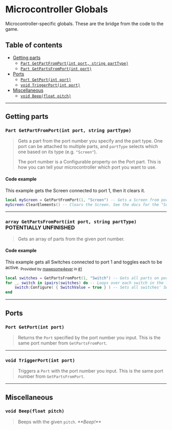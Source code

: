 # Microcontroller Globals

Microcontroller-specific globals. These are the bridge from the code to the game.

## Table of contents

* [Getting parts](#getting-parts)
  * [`Part GetPartFromPort(int port, string partType)`](#part-getpartfromportint-port-string-parttype)
  * [`Part GetPartsFromPort(int port)`](#array-getpartsfromportint-port)
* [Ports](#ports)
  * [`Port GetPort(int port)`](#port-getportint-port)
  * [`void TriggerPort(int port)`](#void-triggerportint-port)
* [Miscellaneous](#miscellaneous)
  * [`void Beep(float pitch)`](#void-beepfloat-pitch)

___

## Getting parts

### `Part GetPartFromPort(int port, string partType)`

> Gets a part from the port number you specify and the part type. One port can be attached to multiple parts, and `partType` selects which one based on its type (e.g. `"Screen"`).
>
> The port number is a Configurable property on the Port part. This is how you can tell your microcontroller which port you want to use.

#### Code example

This example gets the Screen connected to port 1, then it clears it.
```lua
local myScreen = GetPartFromPort(1, "Screen") -- Gets a Screen from port 1
myScreen:ClearElements() -- Clears the Screen. See the docs for the "Screen" part
```

___

### `array GetPartsFromPort(int port, string partType)` **POTENTIALLY UNFINISHED**

> Gets an array of parts from the given port number.

#### Code example

This example gets all Switches connected to port 1 and toggles each to be active.
<sub>Provided by [mawesome4ever](/mawesome4ever) in [#1](../issues/1)</sub>
```lua
local switches = GetPartsFromPort(1, "Switch") -- Gets all parts on port 1 with the type "Switch"
for _, switch in ipairs(switches) do -- Loops over each switch in the list of switches
    switch:Configure( { SwitchValue = true } ) -- Sets all switches' SwitchValue options to be on, so each switch is made active
end
```

___

## Ports

### `Port GetPort(int port)`

> Returns the `Port` specified by the port number you input. This is the same port number from `GetPartsFromPort`.

___

### `void TriggerPort(int port)`

> Triggers a `Port` with the port number you input. This is the same port number from `GetPartsFromPort`.

___

## Miscellaneous

### `void Beep(float pitch)`

> Beeps with the given `pitch`. *\*\*Beep!\*\**